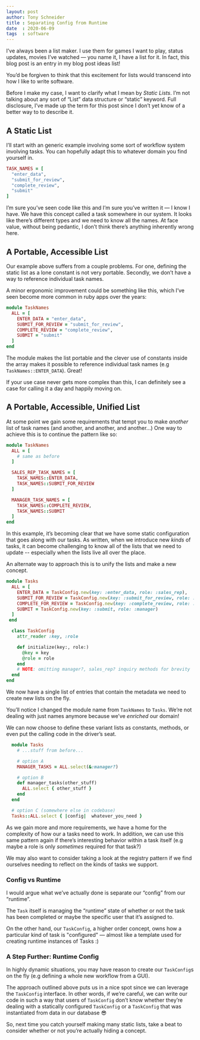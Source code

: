 ```yaml
---
layout: post
author: Tony Schneider
title : Separating Config from Runtime
date  : 2020-06-09
tags  : software
---
```


I’ve always been a list maker.
I use them for games I want to play, status updates, movies I’ve watched — you name it, I have a list for it.
In fact, this blog post is an entry in my blog post ideas list!

You’d be forgiven to think that this excitement for lists would transcend into how I like to write software.

Before I make my case, I want to clarify what I mean by *Static Lists*.
I’m not talking about any sort of “List” data structure or “static” keyword.
Full disclosure, I’ve made up the term for this post since I don’t yet know of a better way to to describe it.

## A Static List

I’ll start with an generic example involving some sort of workflow system involving tasks.
You can hopefully adapt this to whatever domain you find yourself in.

```ruby
TASK_NAMES = [
  "enter_data",
  "submit_for_review",
  "complete_review",
  "submit"
]
```

I’m sure you’ve seen code like this and I’m sure you’ve written it — I know I have.
We have this concept called a task somewhere in our system.
It looks like there’s different types and we need to know all the names.
At face value, without being pedantic, I don’t think there’s anything inherently wrong here.

## A Portable, Accessible List

Our example above suffers from a couple problems.
For one, defining the static list as a lone constant is not very portable.
Secondly, we don’t have a way to reference individual task names.

A minor ergonomic improvement could be something like this, which I’ve seen become more common in ruby apps over the years:

```ruby
module TaskNames
  ALL = [
    ENTER_DATA = "enter_data",
    SUBMIT_FOR_REVIEW = "submit_for_review",
    COMPLETE_REVIEW = "complete_review",
    SUBMIT = "submit"
  ]
end
```

The module makes the list portable and the clever use of constants inside the array makes it possible to reference individual task names (e.g `TaskNames::ENTER_DATA`).
Great!

If your use case never gets more complex than this, I can definitely see a case for calling it a day and happily moving on.

## A Portable, Accessible, Unified List

At some point we gain some requirements that tempt you to make _another_ list of task names (and another, and another, and another...)
One way to achieve this is to continue the pattern like so:

```ruby
module TaskNames
  ALL = [
    # same as before
  ]

  SALES_REP_TASK_NAMES = [
    TASK_NAMES::ENTER_DATA,
    TASK_NAMES::SUBMIT_FOR_REVIEW
  ]

  MANAGER_TASK_NAMES = [
    TASK_NAMES::COMPLETE_REVIEW,
    TASK_NAMES::SUBMIT
  ]
end
```

In this example, it’s becoming clear that we have some static configuration that goes along with our tasks.
As written, when we introduce new _kinds_ of tasks, it can become challenging to know all of the lists that we need to update -- especially when the lists live all over the place.

An alternate way to approach this is to unify the lists and make a new concept.

```ruby
module Tasks
  ALL = [
    ENTER_DATA = TaskConfig.new(key: :enter_data, role: :sales_rep),
    SUBMIT_FOR_REVIEW = TaskConfig.new(key: :submit_for_review, role: :sales_rep),
    COMPLETE_FOR_REVIEW = TaskConfig.new(key: :complete_review, role: :manager),
    SUBMIT = TaskConfig.new(key: :submit, role: :manager)
  ]
 end

  class TaskConfig
    attr_reader :key, :role

    def initialize(key:, role:)
      @key = key
      @role = role
    end
    # NOTE: omitting manager?, sales_rep? inquiry methods for brevity
  end
end
```

We now have a single list of entries that contain the metadata we need to create new lists on the fly.

You’ll notice I changed the module name from `TaskNames` to `Tasks`.
We’re not dealing with just names anymore because we’ve _enriched_ our domain!

We can now choose to define these variant lists as constants, methods, or even put the calling code in the driver’s seat.

```ruby
  module Tasks
    # ...stuff from before...

    # option A
    MANAGER_TASKS = ALL.select(&:manager?)

    # option B
    def manager_tasks(other_stuff)
      ALL.select { other_stuff }
    end
  end

  # option C (somewhere else in codebase)
  Tasks::ALL.select { |config|  whatever_you_need }
```

As we gain more and more requirements, we have a home for the complexity of how our a tasks need to work.
In addition, we can use this same pattern again if there’s interesting behavior within a task itself (e.g maybe a role is only _sometimes_ required for that task?)

We may also want to consider taking a look at the registry pattern if we find ourselves needing to reflect on the kinds of tasks we support.

### Config vs Runtime

I would argue what we’ve actually done is separate our “config” from our “runtime”.

The `Task` itself is managing the “runtime” state of whether or not the task has been completed or maybe the specific user that it’s assigned to.

On the other hand, our `TaskConfig`, a higher order concept, owns how a particular kind of task is "configured" — almost like a template used for creating runtime instances of Tasks :)

### A Step Further: Runtime Config

In highly dynamic situations, you may have reason to create our `TaskConfig`s on the fly (e.g defining a whole new workflow from a GUI).

The approach outlined above puts us in a nice spot since we can leverage the `TaskConfig` interface.
In other words, if we’re careful, we can write our code in such a way that users of `TaskConfig` don’t know whether they’re dealing with a statically configured `TaskConfig` or a `TaskConfig` that was instantiated from data in our database :sunglasses:

So, next time you catch yourself making many static lists, take a beat to consider whether or not you’re actually hiding a concept.